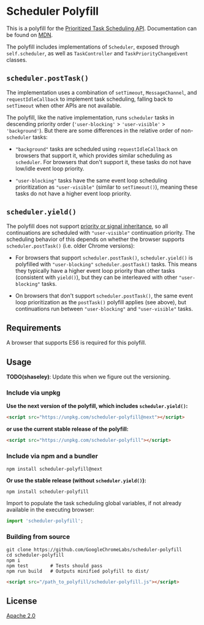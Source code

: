 # Scheduler Polyfill

This is a polyfill for the [Prioritized Task Scheduling
API](https://wicg.github.io/scheduling-apis/). Documentation can be found on
[MDN](https://developer.mozilla.org/en-US/docs/Web/API/Scheduler).

The polyfill includes implementations of `Scheduler`, exposed through
`self.scheduler`, as well as `TaskController` and `TaskPriorityChangeEvent`
classes.

## `scheduler.postTask()`

The implementation uses a combination of `setTimeout`, `MessageChannel`, and
`requestIdleCallback` to implement task scheduling, falling back to `setTimeout`
when other APIs are not available.

The polyfill, like the native implementation, runs `scheduler` tasks in
descending priority order (`'user-blocking'` > `'user-visible'` >
`'background'`). But there are some differences in the relative order of
non-`scheduler` tasks:

 - `"background"` tasks are scheduled using `requestIdleCallback` on browsers
   that support it, which provides similar scheduling as `scheduler`. For
   browsers that don't support it, these tasks do not have low/idle event loop
   priority.

 - `"user-blocking"` tasks have the same event loop scheduling prioritization as
   `"user-visible"` (similar to `setTimeout()`), meaning these tasks do not have
   a higher event loop priority.

## `scheduler.yield()`

The polyfill does not support [priority or signal
inheritance](https://developer.mozilla.org/en-US/docs/Web/API/Scheduler/yield#inheriting_task_priorities),
so all continuations are scheduled with `"user-visible"` continuation priority.
The scheduling behavior of this depends on whether the browser supports
`scheduler.postTask()` (i.e. older Chrome versions):
  * For browsers that support `scheduler.postTask()`, `scheduler.yield()` is
    polyfilled with `"user-blocking"` `scheduler.postTask()` tasks. This means
    they typically have a higher event loop priority than other tasks
    (consistent with `yield()`), but they can be interleaved with other
    `"user-blocking"` tasks.

 * On browsers that don't support `scheduler.postTask()`, the same event loop
   prioritization as the `postTask()` polyfill applies (see above), but
   continuations run between `"user-blocking"` and `"user-visible"` tasks.

## Requirements

A browser that supports ES6 is required for this polyfill.

## Usage

**TODO(shaseley)**: Update this when we figure out the versioning.

### Include via unpkg

**Use the next version of the polyfill, which includes `scheduler.yield()`:**
```html
<script src="https://unpkg.com/scheduler-polyfill@next"></script>
```

**or use the current stable release of the polyfill:**
```html
<script src="https://unpkg.com/scheduler-polyfill"></script>
```

### Include via npm and a bundler

```console
npm install scheduler-polyfill@next
```

**Or use the stable release (without `scheduler.yield()`):**

```sh
npm install scheduler-polyfill
```

Import to populate the task scheduling global variables, if not already
available in the executing browser:

```js
import 'scheduler-polyfill';
```

### Building from source

```console
git clone https://github.com/GoogleChromeLabs/scheduler-polyfill
cd scheduler-polyfill
npm i
npm test        # Tests should pass
npm run build   # Outputs minified polyfill to dist/
```

```html
<script src="/path_to_polyfill/scheduler-polyfill.js"></script>
```

## License

[Apache 2.0](LICENSE)
